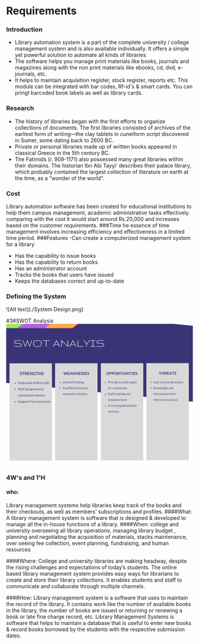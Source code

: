# Requirements
### Introduction



- Library automation system is a part of the complete university / college management system and is also available individually. It offers a simple yet powerful solution to automate all kinds of libraries. 
- The software helps you manage print materials like books, journals and magazines along with the non print materials like ebooks, cd, dvd, e-journals, etc.
-  It helps to maintain acquisition register, stock register, reports etc. This module can be integrated with bar codes, Rf-id's & smart cards. You can pringt barcoded book labels as well as library cards.

### Research

- The history of libraries began with the first efforts to organize collections of documents. The first libraries consisted of archives of the earliest form of writing—the clay tablets in cuneiform script discovered in Sumer, some dating back to 2600 BC. 
- Private or personal libraries made up of written books appeared in classical Greece in the 5th century BC.
- The Fatimids (r. 909-1171) also possessed many great libraries within their domains. The historian Ibn Abi Tayyi’ describes their palace library, which probably contained the largest collection of literature on earth at the time, as a “wonder of the world”. 

### Cost

Library automation software has been created for educational institutions to help them campus management, academic administrative tasks effectively. comparing with the cost it would start around Rs.20,000 and increases based on the customer requirements.
###Time
he essence of time management involves increasing efficiency and effectiveness in a limited time period.
###Features
-Can create a computerized management system for a library
- Has the capability to issue books 
-  Has the capability to return books 
-   Has an administrator account 
-  Tracks the books that users have issued
-   Keeps the databases correct and up-to-date 

### Defining the System

![Alt text](./System Design.png)


#3#SWOT Analysis
![Alt text|300x0](./SWOT.png)


### 4W's and 1'H
#### who: 
Library management systems help libraries keep track of the books and their checkouts, as well as members' subscriptions and profiles.
####What:
A library management system is  software that is designed & developed to manage all the in-house functions of a library.
####When:
college and university overseeing all library operations, managing library budget , planning and negotiating the acquisition of materials, stacks maintenance, over seeing fee collection, event planning, fundraising, and human resources

####Where:
College and university libraries are making headway, despite the rising challenges and expectations of today’s students. The online based library management system provides easy ways for librarians to create and store their library collections. It enables students and staff to communicate and collaborate through multiple channels.

####How:
Library management system is a software that uses to maintain the record of the library. It contains work like the number of available books in the library, the number of books are issued or returning or renewing a book or late fine charge record, etc. Library Management Systems is software that helps to maintain a database that is useful to enter new books & record books borrowed by the students with the respective submission dates.